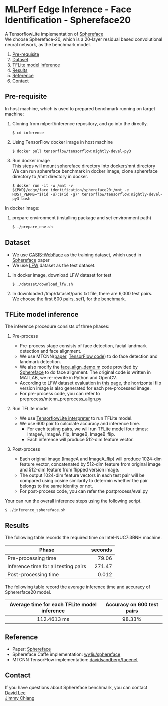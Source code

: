 # MLPerf Edge Inference - Face Identification - Sphereface20

A TensorflowLite implementation of [Sphereface](https://arxiv.org/abs/1704.08063)    
We choose Sphereface-20, which is a 20-layer residual based convolutional neural network, as the benchmark model.

1. [Pre-requisite](#pre-requisite)
1. [Dataset](#dataset)
1. [TFLite model inference](#tflite-model-inference)
1. [Results](#results)
1. [Reference](#reference)
1. [Contact](#contact)

<a name="prerequisite"></a>
## Pre-requisite

In host machine, which is used to prepared benchmark running on target machine:   
1. Cloning from mlperf/inference repository, and go into the directly.    
    ```     
    $ cd inference
    ```     

1. Using TensorFlow docker image in host machine   
    ```     
    $ docker pull tensorflow/tensorflow:nightly-devel-py3
    ```

1. Run docker image     
    This steps will mount sphereface directory into docker:/mnt directory   
    We can run sphereface benchmark in docker image, clone sphereface directory to /mnt directory in docker.  
    ```     
    $ docker run -it -w /mnt -v ${PWD}/edge/face_identification/sphereface20:/mnt -e HOST_PERMS="$(id -u):$(id -g)" tensorflow/tensorflow:nightly-devel-py3 bash
    ```

In docker image:    
1. prepare environment (installing package and set environment path)     
    ```
    $ ./prepare_env.sh    
    ```

<a name="dataset"></a>
## Dataset
* We use [CASIS-WebFace](http://www.cbsr.ia.ac.cn/english/CASIA-WebFace-Database.html) as the training dataset, which used in [Sphereface](https://arxiv.org/abs/1704.08063) paper    
* We use [LFW](http://vis-www.cs.umass.edu/lfw/) dataset as the test dataset.       

1. In docker image, download LFW dataset for test     
    ```
    $ ./dataset/download_lfw.sh
    ```

2. In downloaded /tmp/dataset/paris.txt file, there are 6,000 test pairs.   
We choose the first 600 pairs, set1, for the benchmark.

<a name="inference"></a>
## TFLite model inference       
The inference procedure consists of three phases:    
1. Pre-process      
    * Pre-process stage consists of face detection, facial landmark detection and face alignment.
    * We use MTCNN([paper](https://arxiv.org/abs/1604.02878), [TensorFlow code](https://github.com/davidsandberg/facenet/tree/master/src/align)) to do face detection and landmark detection.
    * We also modify the [face_align_demo.m](https://github.com/wy1iu/sphereface/blob/master/preprocess/code/face_align_demo.m) code provided by [Sphereface](https://github.com/wy1iu/sphereface) to do face alignment. The original code is written in MATLAB, we re-rewrite in Python and OpenCV.
    * According to LFW dataset evaluation in [this page](https://github.com/davidsandberg/facenet/blob/master/src/validate_on_lfw.py#L86), the horrizontal flip version image is also generated for each pre-processed image.   
    * For pre-process code, you can refer to preprocess/mtcnn_preprocess_align.py

1. Run TFLite model     
    * We use [TensorflowLite interpreter](https://www.tensorflow.org/api_docs/python/tf/contrib/lite/Interpreter) to run TFLite model.
    * We use 600 pair to calculate accuracy and inference time.    
        * For each testing pairs, we will run TFLite model four times: ImageA, ImageA_flip, ImageB, ImageB_flip.    
        * Each inference will produce 512-dim feature vector.

1. Post-process
    * Each original image (ImageA and ImageA_flip) will produce 1024-dim feature vector, concatenated by 512-dim feature from original image and 512-dim feature from flipped version image.      
    * The output 1024-dim feature vectors in each test pair will be compared using cosine similarity to determin whether the pair belongs to the same identity or not.      
    * For post-process code, you can refer the postprocess/eval.py

Your can run the overall inference steps using the following script.    
```
$ ./inference_sphereface.sh     
```

<a name="results"></a>
## Results
The following table records the required time on Intel-NUC7i3BNH machine.       

| Phase                                           | seconds   |    
| ----------------------------------------------- |---------: |    
| Pre-processing time                             | 79.06     |    
| Inference time for all testing pairs            | 271.47    |    
| Post-processing time                            | 0.012     |    

The following table record the average inference time and accuracy of Sphererface20 model.   

| Average time for each TFLite model inference | Accuracy on 600 test pairs |     
| :------------------------------------------: | :------------------------: |     
| 112.4613 ms                                  | 98.33%                     |     



<a name="reference"></a>
## Reference
* Paper: [Sphereface](https://arxiv.org/abs/1704.08063)    
* Sphereface Caffe implementation: [wy1iu/sphereface](https://github.com/wy1iu/sphereface)   
* MTCNN TensorFlow implementation: [davidsandberg/facenet](https://github.com/davidsandberg/facenet/tree/master/src/align) 

<a name="contact"></a>
## Contact
If you have questions about Sphereface benchmark, you can contact   
[David Lee](mailto:davidc.lee@mediatek.com)     
[Jimmy Chiang](mailto:jimmy.chiang@mediatek.com) 
